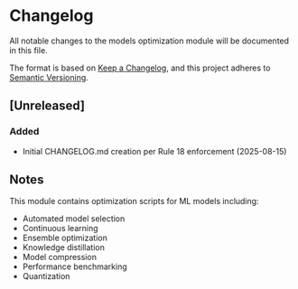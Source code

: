 # Changelog

All notable changes to the models optimization module will be documented in this file.

The format is based on [Keep a Changelog](https://keepachangelog.com/en/1.0.0/),
and this project adheres to [Semantic Versioning](https://semver.org/spec/v2.0.0.html).

## [Unreleased]

### Added
- Initial CHANGELOG.md creation per Rule 18 enforcement (2025-08-15)

## Notes
This module contains optimization scripts for ML models including:
- Automated model selection
- Continuous learning
- Ensemble optimization  
- Knowledge distillation
- Model compression
- Performance benchmarking
- Quantization